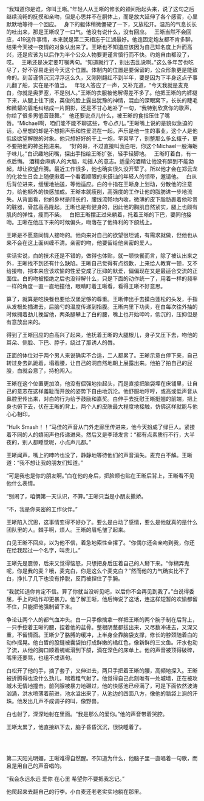 “我知道你是谁，你叫王晰。”年轻人从王晰的修长的颈间抬起头来，说了这句之后继续流畅的抚摸和亲吻，但是心思并不在胴体上，而是放大延伸了各个感官，心里默默地等待一个回应。
 
身下的躯体稍微僵硬了一下，又放松开。温热的气息长长的吐出来，那是王晰叹了一口气。他没有说什么，没有回应。
 
王晰当然不会回应，419这件事情，本来就是第二天相忘于江湖最好。他连固定炮友都不肯多聊，结果今天被一夜情的对象认出来了。王晰也不知道应该因为自己知名度上升而高兴，还是应该为以后作为半个公众人物要更谨言慎行而不快。约炮自由都没了，哎。
 
王晰还是决定要叮嘱两句。“知道就行了，别出去乱说啊。”这么多年苦也吃尽了，好不容易走到今天这个位置。体制内的位置是要保留的，公众形象更是能致命的。刻苦谨慎沉沉浮浮这么久，又刚刚翻红不到半年，要是因为下半身这点子事儿翻了船，实在是不值当。
 
年轻人答应了一声，又补充道，“今天我就是麦克白，你就是奥罗塞，不是别人。”王晰的衣服被他解得差不多了。他把王晰的内裤褪下来，从腿上往下拨，英俊的脸上露出犹豫的神情，混血的深眼窝下，长长的睫毛和微颦的眉毛纠结成一片阴影，还是不甘心地补了一句，“我特别欣赏你的歌声，你给了很多男低音鼓舞。”
 
他还要说点儿什么，被王晰的食指压住了嘴唇。“Michael啊，咱们能不能不聊这些，专心点儿。”王晰嘴上说的是貌似急迫的话，心里想的却是不想把声乐和性爱混在一起。声乐是他一生的事业，这个人是他低级欲望解脱的对象。他只想好好的干上一炮，早爽早了，别整那么多幺蛾子，更不要把他的神圣拖进来。
 
“好的哥，不过直接叫我白吧，你这个Michael一股海蛎子味儿。”白识趣地闭嘴，探出手指给王晰扩张，轻手轻脚地。
 
王晰盯着白，有一点后悔。 酒精会麻痹人的大脑，动摇人的意志。适量的酒精让他没有醉到不能勃起，却让欲望升腾。最近工作很多，他也确实很久没开荤了。所以他才会在郑云龙的化妆生日会上随便揪着一个看着顺眼的来搭讪的年轻人的领带，邀请他。
 
白从后背位进来，缓缓地抽送，等他适应。白的十指在王晰身上划动，分散他的注意力，给他额外的快感加成。王晰本就瘦削，高强度的工作让他的脂肪进一步地流失。从背面看，他的身材是颀长的，腰线流畅地内收，微薄的皮下脂肪裹着他珍贵的脏器，骨盆高高隆起。王晰也是有健身的，因此他的胸肌自然紧实，腿上也颇有肌肉的弹性，瘦而不柴。
 
白把王晰摆正过来躺着，托着王晰的下巴，要同他接吻。王晰在他压下来的时候偏头，吻落在了他锋利的下颌线上。

王晰是不愿意同情人接吻的。他向来对自己的欲望很坦诚，有需求就做，但他也从来不会在这上面纠缠不清。亲密的吻，他要留给他亲密的爱人。

实话实说，白的技术还是不错的，做得也体贴，就一顿快餐而言，除了被认出来之外，王晰找不到还有什么缺陷。王晰自己觉得有点抱歉，上来给人教育一顿，又不给接吻，把本来应该欢愉的性爱变成了压抑的默爱，偏偏现在又是最适合交流的正面位。白的吻被拒绝之后也没辩解什么，只是下面的动作统一了，用着一样的频率一样的角度一直一直地撞他，眼睛盯着王晰看，看得王晰不好意思。

算了，就算是吃快餐也要给汉堡足够的尊重。王晰伸出手去摸白蓬松的头发，手指从发根处插进去，后脑勺的温度传递到指腹。王晰内里下功夫，在白每次往外抽的时候拥着劲儿挽留他，两条腿攀上了白的腰，嘴上也开始呻吟，低沉的，压抑但是有意放出来的。

得到了王晰回应的白高兴了起来，他抚着王晰的大腿根儿，身子又压下去，吻他的耳朵、侧脸、下巴、脖子，绕过了那诱人的唇。

正面的体位对于两个男人来说确实不合适，二人都累了。王晰示意白停下来，自己转过身去趴跪着，塌着腰，让自己的洞自然地朝上展露出来。他拍了拍自己的屁股，白就会意了，持枪闯入。

王晰在这个位置更加浪，他没有倔强地抬起头，而是直接把脑袋埋在床铺里，让自己的意志在这样羞耻而开放的姿势下自由地沉沦。他舒服地哼哼，或高或低声音从鼻腔里传出来，对白的行为给予鼓励和嘉奖。白伸手去抚慰王晰挺翘的前端，把上身也俯下去，伏在王晰的背上，两个人的皮肤最大程度地接触，仿佛这样就能与他心心相印。

“Hulk Smash！！”马佳的声音从门外走廊里传进来，他今天扮成了绿巨人。紧接着不同的人的嬉闹声也传递进来。然后又是李琦发言：“都有点素质行不行，大半夜的，别人都睡觉呢，小点声儿都。”

王晰闻声，嘴上的呻吟也没了，静静地等待他们的声音消失。麦克白不解。王晰道：“我不想让我的朋友们知道。”

“可是我也是你的朋友啊。”白在他的身后，把脸颊也贴在王晰后背上，王晰看不见他什么表情。

“别闹了，咱俩第一天认识，不算。”王晰只当是小朋友撒娇。

“不，我是你亲密的工作伙伴。”

王晰陷入沉思，这事情变得不好办了。要么是白动了感情，要么是他就真的是什么团队里的人。棘手啊，烦人。王晰的眉毛皱了起来。

白见王晰不回应，以为他不信，着急地索性全撂了。“你偶尔还会亲吻到我，你还在给我起过一个名字，叫贵儿。”

王晰先是震惊，后来又觉得恼怒，只想把身后压着自己的人掰下来。“你糊弄鬼呢，你是我的麦？哦，麦克白，你是这么个麦克白？”然而他的力气确实比不了白，挣扎了几下也没有挣脱，反而被捏住了手腕。

“我就知道你肯定不信。算了你就当没听见吧，以后你不会再见到我了。”白说得委屈，手上的动作却更暴力。他了解王晰，他后悔说了这话，连这样短暂的欢愉都留不住，只能把他强制留下来。

争论让两个人的都气血冲头。白一只手像擒拿一样把王晰的两个腕子制在后背上，一只手控着王晰的腰，捏着他的盆骨。整根阴茎都拔出来，又尽数冲进去，又深又重，不留情面。王晰少了胳膊的缓冲，上半身全靠脑袋支撑，修长的脖颈随着白的动作摇晃。他白皙的股缝被囊袋拍打成鲜嫩的橘红色，像新鲜的三文鱼。汗水也动了流，从他的胸口顺着蜿蜒滑到下颌，滴在深色的床单上。他的声音被顶得破碎，嘴里还要骂，也组不成语句。

白松开了他的手，摘了套子，又伸进去，两只手把着王晰的腰，高频地探入。王晰被折腾得也没什么劲儿，喘着粗气射了。他觉得自己此刻唯有一处城墙，正在被攻城木无情地撞击。前列腺被暴力地碾过，他的快感池已经满了，可是下面依然波涛汹涌，洪水喷薄着前进，池水溢出来了，从池边的四面八方，像他的脑袋上淌的汗珠。他发出几声不成调子的叫，像野兽。

白也射了，深深地射在里面。“我是那么的爱你。”他的声音带着哭腔。

王晰太累了，他直接趴下去，脑子昏昏沉沉，很快睡着了。

<br>
<br>


第二天阳光明媚，王晰难得自然醒。不知道为什么，他脑子里一直唱着一句歌，而且是用自己的声音唱的。

“我会永远永远 爱你 在心里 希望你不要把我忘记。”

他爬起来去翻自己的行李。小白麦还老老实实地躺在那里。
